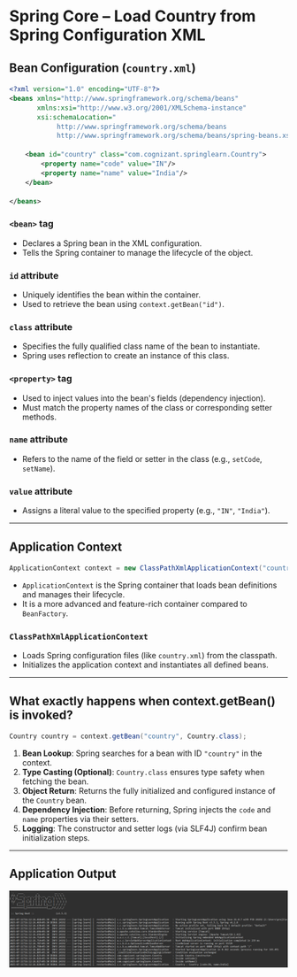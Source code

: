 
# Spring Core – Load Country from Spring Configuration XML 


## Bean Configuration (`country.xml`)

```xml
<?xml version="1.0" encoding="UTF-8"?>
<beans xmlns="http://www.springframework.org/schema/beans"
       xmlns:xsi="http://www.w3.org/2001/XMLSchema-instance"
       xsi:schemaLocation="
			http://www.springframework.org/schema/beans
			http://www.springframework.org/schema/beans/spring-beans.xsd">

    <bean id="country" class="com.cognizant.springlearn.Country">
        <property name="code" value="IN"/>
        <property name="name" value="India"/>
    </bean>

</beans>

```

### `<bean>` tag
- Declares a Spring bean in the XML configuration.
- Tells the Spring container to manage the lifecycle of the object.

### `id` attribute
- Uniquely identifies the bean within the container.
- Used to retrieve the bean using `context.getBean("id")`.

### `class` attribute
- Specifies the fully qualified class name of the bean to instantiate.
- Spring uses reflection to create an instance of this class.

### `<property>` tag
- Used to inject values into the bean's fields (dependency injection).
- Must match the property names of the class or corresponding setter methods.

### `name` attribute
- Refers to the name of the field or setter in the class (e.g., `setCode`, `setName`).

### `value` attribute
- Assigns a literal value to the specified property (e.g., `"IN"`, `"India"`).

---

## Application Context

```java
ApplicationContext context = new ClassPathXmlApplicationContext("country.xml");
```

- `ApplicationContext` is the Spring container that loads bean definitions and manages their lifecycle.
- It is a more advanced and feature-rich container compared to `BeanFactory`.

### `ClassPathXmlApplicationContext`
- Loads Spring configuration files (like `country.xml`) from the classpath.
- Initializes the application context and instantiates all defined beans.

---

## What exactly happens when context.getBean() is invoked?

```java
Country country = context.getBean("country", Country.class);
```

1. **Bean Lookup**: Spring searches for a bean with ID `"country"` in the context.
2. **Type Casting (Optional)**: `Country.class` ensures type safety when fetching the bean.
3. **Object Return**: Returns the fully initialized and configured instance of the `Country` bean.
4. **Dependency Injection**: Before returning, Spring injects the `code` and `name` properties via their setters.
5. **Logging**: The constructor and setter logs (via SLF4J) confirm bean initialization steps.

---

##  Application Output


![Startup Output](Output/SpringLearnApplication_Output.png)

